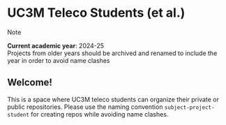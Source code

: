 # UC3M Teleco Students (et al.)

> [!Note]
> **Current academic year**: 2024-25  
> Projects from older years should be archived and renamed to include the year in order to avoid name clashes

## Welcome!

This is a space where UC3M teleco students can organize their private or public repositories. Please use the naming convention `subject-project-student` for creating repos while avoiding name clashes. 

<!--

**Here are some ideas to get you started:**

🙋‍♀️ A short introduction - what is your organization all about?
🌈 Contribution guidelines - how can the community get involved?
👩‍💻 Useful resources - where can the community find your docs? Is there anything else the community should know?
🍿 Fun facts - what does your team eat for breakfast?
🧙 Remember, you can do mighty things with the power of [Markdown](https://docs.github.com/github/writing-on-github/getting-started-with-writing-and-formatting-on-github/basic-writing-and-formatting-syntax)
-->
